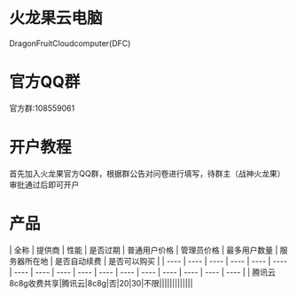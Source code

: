 # 火龙果云电脑 
DragonFruitCloudcomputer(DFC)
# 官方QQ群
官方群:108559061
# 开户教程
首先加入火龙果官方QQ群，根据群公告对问卷进行填写，待群主（战神火龙果）审批通过后即可开户
# 产品
| 全称  | 提供商  | 性能  | 是否过期  | 普通用户价格  | 管理员价格  | 最多用户数量  | 服务器所在地  | 是否自动续费  | 是否可以购买  |
| ---- | ----  | ---- | ---- | ---- | ---- | ---- | ---- | ---- | ---- | ---- | ---- | ---- | ---- | ---- | ---- | ---- |
| 腾讯云8c8g收费共享|腾讯云|8c8g|否|20|30|不限|||||||||||||

